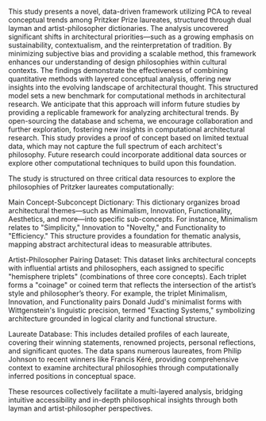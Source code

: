 This study presents a novel, data-driven framework utilizing PCA to reveal conceptual trends among Pritzker Prize laureates, structured through dual layman and artist-philosopher dictionaries. The analysis uncovered significant shifts in architectural priorities—such as a growing emphasis on sustainability, contextualism, and the reinterpretation of tradition. By minimizing subjective bias and providing a scalable method, this framework enhances our understanding of design philosophies within cultural contexts. The findings demonstrate the effectiveness of combining quantitative methods with layered conceptual analysis, offering new insights into the evolving landscape of architectural thought. This structured model sets a new benchmark for computational methods in architectural research. We anticipate that this approach will inform future studies by providing a replicable framework for analyzing architectural trends. By open-sourcing the database and schema, we encourage collaboration and further exploration, fostering new insights in computational architectural research. This study provides a proof of concept based on limited textual data, which may not capture the full spectrum of each architect's philosophy. Future research could incorporate additional data sources or explore other computational techniques to build upon this foundation.

The study is structured on three critical data resources to explore the philosophies of Pritzker laureates computationally:

Main Concept-Subconcept Dictionary: This dictionary organizes broad architectural themes—such as Minimalism, Innovation, Functionality, Aesthetics, and more—into specific sub-concepts. For instance, Minimalism relates to "Simplicity," Innovation to "Novelty," and Functionality to "Efficiency." This structure provides a foundation for thematic analysis, mapping abstract architectural ideas to measurable attributes.

Artist-Philosopher Pairing Dataset: This dataset links architectural concepts with influential artists and philosophers, each assigned to specific "hemisphere triplets" (combinations of three core concepts). Each triplet forms a "coinage" or coined term that reflects the intersection of the artist’s style and philosopher’s theory. For example, the triplet Minimalism, Innovation, and Functionality pairs Donald Judd's minimalist forms with Wittgenstein's linguistic precision, termed "Exacting Systems," symbolizing architecture grounded in logical clarity and functional structure.

Laureate Database: This includes detailed profiles of each laureate, covering their winning statements, renowned projects, personal reflections, and significant quotes. The data spans numerous laureates, from Philip Johnson to recent winners like Francis Kéré, providing comprehensive context to examine architectural philosophies through computationally inferred positions in conceptual space.

These resources collectively facilitate a multi-layered analysis, bridging intuitive accessibility and in-depth philosophical insights through both layman and artist-philosopher perspectives.
